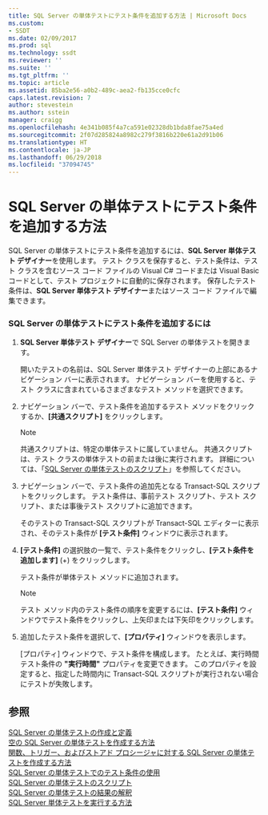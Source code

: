 ```yaml
---
title: SQL Server の単体テストにテスト条件を追加する方法 | Microsoft Docs
ms.custom:
- SSDT
ms.date: 02/09/2017
ms.prod: sql
ms.technology: ssdt
ms.reviewer: ''
ms.suite: ''
ms.tgt_pltfrm: ''
ms.topic: article
ms.assetid: 85ba2e56-a0b2-489c-aea2-fb135cce0cfc
caps.latest.revision: 7
author: stevestein
ms.author: sstein
manager: craigg
ms.openlocfilehash: 4e341b085f4a7ca591e02328db1bda8fae75a4ed
ms.sourcegitcommit: 2f07d285824a8982c279f3816b220e61a2d91b06
ms.translationtype: HT
ms.contentlocale: ja-JP
ms.lasthandoff: 06/29/2018
ms.locfileid: "37094745"
---
```

# <a name="how-to-add-test-conditions-to-sql-server-unit-tests"></a>SQL Server の単体テストにテスト条件を追加する方法
SQL Server の単体テストにテスト条件を追加するには、**SQL Server 単体テスト デザイナー**を使用します。 テスト クラスを保存すると、テスト条件は、テスト クラスを含むソース コード ファイルの Visual C\# コードまたは Visual Basic コードとして、テスト プロジェクトに自動的に保存されます。 保存したテスト条件は、**SQL Server 単体テスト デザイナー**またはソース コード ファイルで編集できます。  
  
### <a name="to-add-test-conditions-to-a-sql-server-unit-test"></a>SQL Server の単体テストにテスト条件を追加するには  
  
1.  **SQL Server 単体テスト デザイナー**で SQL Server の単体テストを開きます。  
  
    開いたテストの名前は、SQL Server 単体テスト デザイナーの上部にあるナビゲーション バーに表示されます。 ナビゲーション バーを使用すると、テスト クラスに含まれているさまざまなテスト メソッドを選択できます。  
  
2.  ナビゲーション バーで、テスト条件を追加するテスト メソッドをクリックするか、**[共通スクリプト]** をクリックします。  
  
    > [!NOTE]  
    > 共通スクリプトは、特定の単体テストに属していません。 共通スクリプトは、テスト クラスの単体テストの前または後に実行されます。 詳細については、「[SQL Server の単体テストのスクリプト](../ssdt/scripts-in-sql-server-unit-tests.md)」を参照してください。  
  
3.  ナビゲーション バーで、テスト条件の追加先となる Transact\-SQL スクリプトをクリックします。 テスト条件は、事前テスト スクリプト、テスト スクリプト、または事後テスト スクリプトに追加できます。  
  
    そのテストの Transact\-SQL スクリプトが Transact\-SQL エディターに表示され、そのテスト条件が **[テスト条件]** ウィンドウに表示されます。  
  
4.  **[テスト条件]** の選択肢の一覧で、テスト条件をクリックし、**[テスト条件を追加します]** (+) をクリックします。  
  
    テスト条件が単体テスト メソッドに追加されます。  
  
    > [!NOTE]  
    > テスト メソッド内のテスト条件の順序を変更するには、**[テスト条件]** ウィンドウでテスト条件をクリックし、上矢印または下矢印をクリックします。  
  
5.  追加したテスト条件を選択して、**[プロパティ]** ウィンドウを表示します。  
  
    [プロパティ] ウィンドウで、テスト条件を構成します。 たとえば、実行時間テスト条件の **"実行時間"** プロパティを変更できます。 このプロパティを設定すると、指定した時間内に Transact\-SQL スクリプトが実行されない場合にテストが失敗します。  
  
## <a name="see-also"></a>参照  
[SQL Server の単体テストの作成と定義](../ssdt/creating-and-defining-sql-server-unit-tests.md)  
[空の SQL Server の単体テストを作成する方法](../ssdt/how-to-create-an-empty-sql-server-unit-test.md)  
[関数、トリガー、およびストアド プロシージャに対する SQL Server の単体テストを作成する方法](../ssdt/how-to-create-unit-tests-for-functions-triggers-stored-procedures.md)  
[SQL Server の単体テストでのテスト条件の使用](../ssdt/using-test-conditions-in-sql-server-unit-tests.md)  
[SQL Server の単体テストのスクリプト](../ssdt/scripts-in-sql-server-unit-tests.md)  
[SQL Server の単体テストの結果の解釈](../ssdt/interpreting-sql-server-unit-test-results.md)  
[SQL Server 単体テストを実行する方法](../ssdt/how-to-run-sql-server-unit-tests.md)  
  
